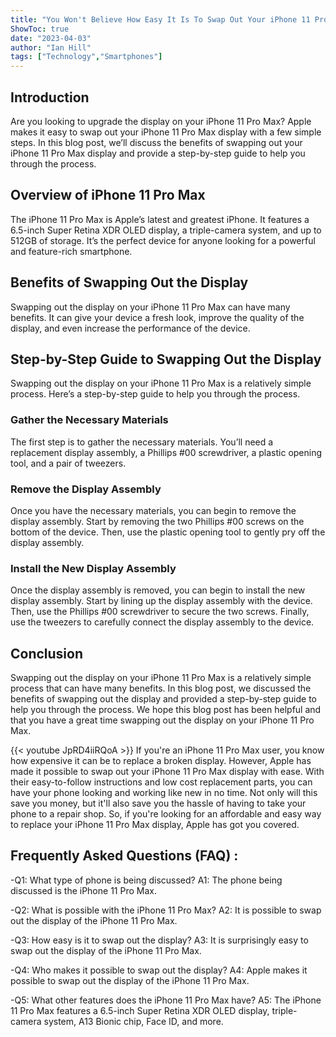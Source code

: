 ```yaml
---
title: "You Won't Believe How Easy It Is To Swap Out Your iPhone 11 Pro Max Display - Apple Makes It Possible!"
ShowToc: true 
date: "2023-04-03"
author: "Ian Hill" 
tags: ["Technology","Smartphones"]
---
```

## Introduction
Are you looking to upgrade the display on your iPhone 11 Pro Max? Apple makes it easy to swap out your iPhone 11 Pro Max display with a few simple steps. In this blog post, we’ll discuss the benefits of swapping out your iPhone 11 Pro Max display and provide a step-by-step guide to help you through the process.

## Overview of iPhone 11 Pro Max
The iPhone 11 Pro Max is Apple’s latest and greatest iPhone. It features a 6.5-inch Super Retina XDR OLED display, a triple-camera system, and up to 512GB of storage. It’s the perfect device for anyone looking for a powerful and feature-rich smartphone.

## Benefits of Swapping Out the Display
Swapping out the display on your iPhone 11 Pro Max can have many benefits. It can give your device a fresh look, improve the quality of the display, and even increase the performance of the device.

## Step-by-Step Guide to Swapping Out the Display
Swapping out the display on your iPhone 11 Pro Max is a relatively simple process. Here’s a step-by-step guide to help you through the process.

### Gather the Necessary Materials
The first step is to gather the necessary materials. You’ll need a replacement display assembly, a Phillips #00 screwdriver, a plastic opening tool, and a pair of tweezers.

### Remove the Display Assembly
Once you have the necessary materials, you can begin to remove the display assembly. Start by removing the two Phillips #00 screws on the bottom of the device. Then, use the plastic opening tool to gently pry off the display assembly.

### Install the New Display Assembly
Once the display assembly is removed, you can begin to install the new display assembly. Start by lining up the display assembly with the device. Then, use the Phillips #00 screwdriver to secure the two screws. Finally, use the tweezers to carefully connect the display assembly to the device.

## Conclusion
Swapping out the display on your iPhone 11 Pro Max is a relatively simple process that can have many benefits. In this blog post, we discussed the benefits of swapping out the display and provided a step-by-step guide to help you through the process. We hope this blog post has been helpful and that you have a great time swapping out the display on your iPhone 11 Pro Max.

{{< youtube JpRD4iiRQoA >}} 
If you're an iPhone 11 Pro Max user, you know how expensive it can be to replace a broken display. However, Apple has made it possible to swap out your iPhone 11 Pro Max display with ease. With their easy-to-follow instructions and low cost replacement parts, you can have your phone looking and working like new in no time. Not only will this save you money, but it'll also save you the hassle of having to take your phone to a repair shop. So, if you're looking for an affordable and easy way to replace your iPhone 11 Pro Max display, Apple has got you covered.

## Frequently Asked Questions (FAQ) :
-Q1: What type of phone is being discussed?
A1: The phone being discussed is the iPhone 11 Pro Max.

-Q2: What is possible with the iPhone 11 Pro Max?
A2: It is possible to swap out the display of the iPhone 11 Pro Max.

-Q3: How easy is it to swap out the display?
A3: It is surprisingly easy to swap out the display of the iPhone 11 Pro Max.

-Q4: Who makes it possible to swap out the display?
A4: Apple makes it possible to swap out the display of the iPhone 11 Pro Max.

-Q5: What other features does the iPhone 11 Pro Max have?
A5: The iPhone 11 Pro Max features a 6.5-inch Super Retina XDR OLED display, triple-camera system, A13 Bionic chip, Face ID, and more.


